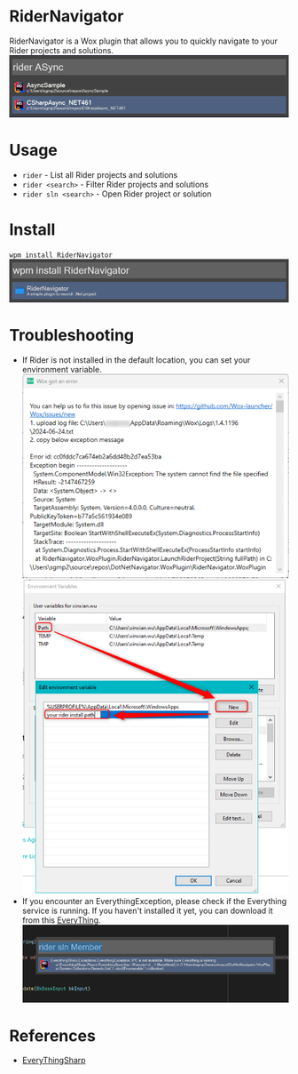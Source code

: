 # RiderNavigator
RiderNavigator is a Wox plugin that allows you to quickly navigate to your Rider projects and solutions.  
![2024-06-22_18h52_19.png](2024-06-22_18h52_19.png)

# Usage 
- `rider` - List all Rider projects and solutions
- `rider <search>` - Filter Rider projects and solutions
- `rider sln <search>` - Open Rider project or solution

# Install
`wpm install RiderNavigator`  
![2024-06-22_18h54_53.png](2024-06-22_18h54_53.png)

# Troubleshooting
- If Rider is not installed in the default location, you can set your environment variable.  
![img.png](img.png)  
![img_1.png](img_1.png)
- If you encounter an EverythingException, please check if the Everything service is running. If you haven't installed it yet, you can download it from this [EveryThing](https://www.voidtools.com/).  
![img_2.png](img_2.png)

# References
- [EveryThingSharp](https://github.com/Riboe/EverythingSharp)